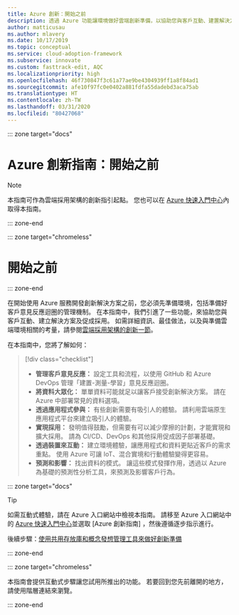```yaml
---
title: Azure 創新：開始之前
description: 透過 Azure 功能讓環境做好雲端創新準備，以協助您與客戶互動、建置解決方案以及推動採用。
author: matticusau
ms.author: mlavery
ms.date: 10/17/2019
ms.topic: conceptual
ms.service: cloud-adoption-framework
ms.subservice: innovate
ms.custom: fasttrack-edit, AQC
ms.localizationpriority: high
ms.openlocfilehash: 46f730847f3c61a77ae9be4304939ff1a8f84ad1
ms.sourcegitcommit: afe10f97fc0e0402a881fdfa55dadebd3aca75ab
ms.translationtype: HT
ms.contentlocale: zh-TW
ms.lasthandoff: 03/31/2020
ms.locfileid: "80427068"
---
```

::: zone target="docs"

# <a name="azure-innovation-guide-before-you-start"></a>Azure 創新指南：開始之前

> [!NOTE]
> 本指南可作為雲端採用架構的創新指引起點。 您也可以在 [Azure 快速入門中心](https://portal.azure.com/?feature.quickstart=true#blade/Microsoft_Azure_Resources/QuickstartCenterBlade)內取得本指南。

::: zone-end

::: zone target="chromeless"

# <a name="before-you-start"></a>開始之前

::: zone-end

在開始使用 Azure 服務開發創新解決方案之前，您必須先準備環境，包括準備好客戶意見反應迴圈的管理機制。 在本指南中，我們引進了一些功能，來協助您與客戶互動、建立解決方案及促成採用。 如需詳細資訊、最佳做法，以及與準備雲端環境相關的考量，請參閱[雲端採用架構的創新一節](../index.md)。

在本指南中，您將了解如何：

> [!div class="checklist"]
>
> - **管理客戶意見反應：** 設定工具和流程，以使用 GitHub 和 Azure DevOps 管理「建置-測量-學習」意見反應迴圈。
> - **將資料大眾化：** 單單資料可能就足以讓客戶接受創新解決方案。 請在 Azure 中部署常見的資料選項。
> - **透過應用程式參與：** 有些創新需要有吸引人的體驗。 請利用雲端原生應用程式平台來建立吸引人的體驗。
> - **實現採用：** 發明值得鼓勵，但需要有可以減少摩擦的計劃，才能實現和擴大採用。 請為 CI/CD、DevOps 和其他採用促成因子部署基礎。
> - **透過裝置來互動：** 建立環境體驗，讓應用程式和資料更貼近客戶的需求重點。 使用 Azure 可讓 IoT、混合實境和行動體驗變得更容易。
> - **預測和影響：** 找出資料的模式。 讓這些模式發揮作用，透過以 Azure 為基礎的預測性分析工具，來預測及影響客戶行為。

::: zone target="docs"

> [!TIP]
> 如需互動式體驗，請在 Azure 入口網站中檢視本指南。 請移至 Azure 入口網站中的 [Azure 快速入門中心](https://portal.azure.com/?feature.quickstart=true#blade/Microsoft_Azure_Resources/QuickstartCenterBlade)並選取 [Azure 創新指南]  ，然後遵循逐步指示進行。

後續步驟：[使用共用存放庫和概念發想管理工具來做好創新準備](./adoption.md)

::: zone-end

::: zone target="chromeless"

本指南會提供互動式步驟讓您試用所推出的功能。 若要回到您先前離開的地方，請使用階層連結來瀏覽。

::: zone-end
